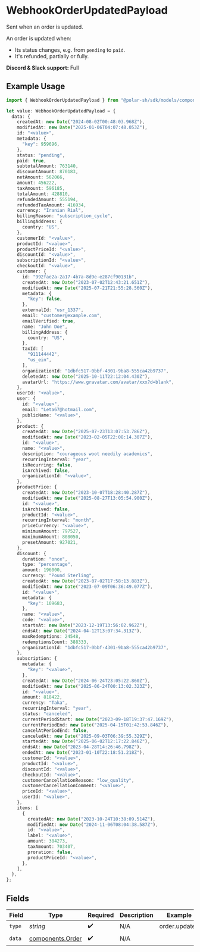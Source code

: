 # WebhookOrderUpdatedPayload

Sent when an order is updated.

An order is updated when:

* Its status changes, e.g. from `pending` to `paid`.
* It's refunded, partially or fully.

**Discord & Slack support:** Full

## Example Usage

```typescript
import { WebhookOrderUpdatedPayload } from "@polar-sh/sdk/models/components/webhookorderupdatedpayload.js";

let value: WebhookOrderUpdatedPayload = {
  data: {
    createdAt: new Date("2024-08-02T00:48:03.968Z"),
    modifiedAt: new Date("2025-01-06T04:07:48.053Z"),
    id: "<value>",
    metadata: {
      "key": 959696,
    },
    status: "pending",
    paid: true,
    subtotalAmount: 763140,
    discountAmount: 870183,
    netAmount: 562066,
    amount: 456222,
    taxAmount: 596185,
    totalAmount: 428810,
    refundedAmount: 555194,
    refundedTaxAmount: 416934,
    currency: "Iranian Rial",
    billingReason: "subscription_cycle",
    billingAddress: {
      country: "US",
    },
    customerId: "<value>",
    productId: "<value>",
    productPriceId: "<value>",
    discountId: "<value>",
    subscriptionId: "<value>",
    checkoutId: "<value>",
    customer: {
      id: "992fae2a-2a17-4b7a-8d9e-e287cf90131b",
      createdAt: new Date("2023-07-02T12:43:21.651Z"),
      modifiedAt: new Date("2025-07-21T21:55:28.560Z"),
      metadata: {
        "key": false,
      },
      externalId: "usr_1337",
      email: "customer@example.com",
      emailVerified: true,
      name: "John Doe",
      billingAddress: {
        country: "US",
      },
      taxId: [
        "911144442",
        "us_ein",
      ],
      organizationId: "1dbfc517-0bbf-4301-9ba8-555ca42b9737",
      deletedAt: new Date("2025-10-11T22:12:04.430Z"),
      avatarUrl: "https://www.gravatar.com/avatar/xxx?d=blank",
    },
    userId: "<value>",
    user: {
      id: "<value>",
      email: "Leta67@hotmail.com",
      publicName: "<value>",
    },
    product: {
      createdAt: new Date("2025-07-23T13:07:53.786Z"),
      modifiedAt: new Date("2023-02-05T22:08:14.307Z"),
      id: "<value>",
      name: "<value>",
      description: "courageous woot needily academics",
      recurringInterval: "year",
      isRecurring: false,
      isArchived: false,
      organizationId: "<value>",
    },
    productPrice: {
      createdAt: new Date("2023-10-07T18:28:40.287Z"),
      modifiedAt: new Date("2025-08-27T13:05:54.900Z"),
      id: "<value>",
      isArchived: false,
      productId: "<value>",
      recurringInterval: "month",
      priceCurrency: "<value>",
      minimumAmount: 797527,
      maximumAmount: 808050,
      presetAmount: 927021,
    },
    discount: {
      duration: "once",
      type: "percentage",
      amount: 196000,
      currency: "Pound Sterling",
      createdAt: new Date("2023-07-02T17:58:13.883Z"),
      modifiedAt: new Date("2023-07-09T06:36:49.077Z"),
      id: "<value>",
      metadata: {
        "key": 109683,
      },
      name: "<value>",
      code: "<value>",
      startsAt: new Date("2023-12-19T13:56:02.962Z"),
      endsAt: new Date("2024-04-12T13:07:34.313Z"),
      maxRedemptions: 24548,
      redemptionsCount: 388333,
      organizationId: "1dbfc517-0bbf-4301-9ba8-555ca42b9737",
    },
    subscription: {
      metadata: {
        "key": "<value>",
      },
      createdAt: new Date("2024-06-24T23:05:22.860Z"),
      modifiedAt: new Date("2025-06-24T00:13:02.323Z"),
      id: "<value>",
      amount: 818422,
      currency: "Taka",
      recurringInterval: "year",
      status: "canceled",
      currentPeriodStart: new Date("2023-09-18T19:37:47.169Z"),
      currentPeriodEnd: new Date("2025-04-15T01:42:53.846Z"),
      cancelAtPeriodEnd: false,
      canceledAt: new Date("2025-09-03T06:39:55.329Z"),
      startedAt: new Date("2025-06-02T12:17:22.846Z"),
      endsAt: new Date("2023-04-28T14:26:46.798Z"),
      endedAt: new Date("2023-01-10T22:18:51.218Z"),
      customerId: "<value>",
      productId: "<value>",
      discountId: "<value>",
      checkoutId: "<value>",
      customerCancellationReason: "low_quality",
      customerCancellationComment: "<value>",
      priceId: "<value>",
      userId: "<value>",
    },
    items: [
      {
        createdAt: new Date("2023-10-24T10:38:09.514Z"),
        modifiedAt: new Date("2024-11-06T08:04:38.587Z"),
        id: "<value>",
        label: "<value>",
        amount: 384273,
        taxAmount: 703407,
        proration: false,
        productPriceId: "<value>",
      },
    ],
  },
};
```

## Fields

| Field                                                | Type                                                 | Required                                             | Description                                          | Example                                              |
| ---------------------------------------------------- | ---------------------------------------------------- | ---------------------------------------------------- | ---------------------------------------------------- | ---------------------------------------------------- |
| `type`                                               | *string*                                             | :heavy_check_mark:                                   | N/A                                                  | order.updated                                        |
| `data`                                               | [components.Order](../../models/components/order.md) | :heavy_check_mark:                                   | N/A                                                  |                                                      |